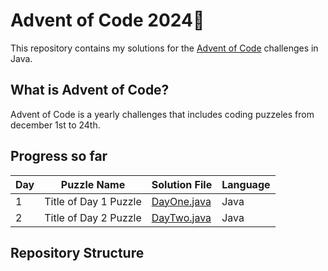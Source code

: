 # Advent of Code 2024🎄

This repository contains my solutions for the [Advent of Code](https://adventofcode.com/) challenges in Java.

## What is Advent of Code?
Advent of Code is a yearly challenges that includes coding puzzeles from december 1st to 24th. 

## Progress so far 
| Day | Puzzle Name                | Solution File       | Language     | 
|-----|----------------------------|---------------------|--------------|
| 1   | Title of Day 1 Puzzle      | [DayOne.java](DayOne.java)  | Java       |
| 2   | Title of Day 2 Puzzle      | [DayTwo.java](DayTwo.java)  | Java       | 

##  Repository Structure
